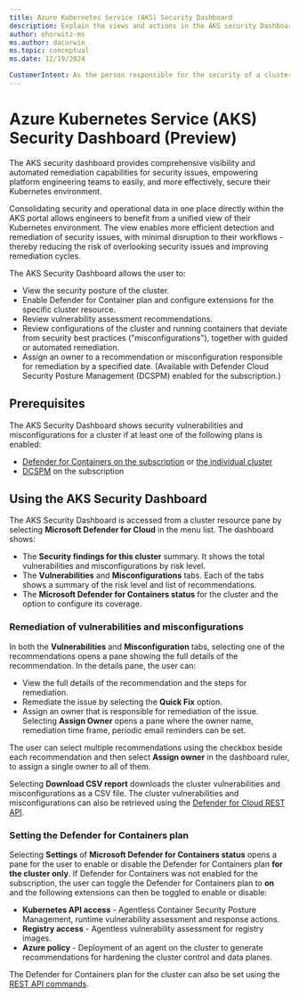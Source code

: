 ```yaml
---
title: Azure Kubernetes Service (AKS) Security Dashboard
description: Explain the views and actions in the AKS security Dashboard to enable and protect an individual cluster with Defender for Containers.
author: ehorwitz-ms
ms.author: dacurwin
ms.topic: conceptual
ms.date: 12/19/2024

CustomerIntent: As the person responsible for the security of a cluster, I want know what views and actions the cluster security dashboard provides, so I can remediate security issues in the cluster.
---
```


# Azure Kubernetes Service (AKS) Security Dashboard (Preview)

The AKS security dashboard provides comprehensive visibility and automated remediation capabilities for security issues, empowering platform engineering teams to easily, and more effectively, secure their Kubernetes environment.

Consolidating security and operational data in one place directly within the AKS portal allows engineers to benefit from a unified view of their Kubernetes environment. The view enables more efficient detection and remediation of security issues, with minimal disruption to their workflows - thereby reducing the risk of overlooking security issues and improving remediation cycles.

The AKS Security Dashboard allows the user to:
- View the security posture of the cluster.
- Enable Defender for Container plan and configure extensions for the specific cluster resource.
- Review vulnerability assessment recommendations.
- Review configurations of the cluster and running containers that deviate from security best practices ("misconfigurations"), together with guided or automated remediation.
- Assign an owner to a recommendation or misconfiguration responsible for remediation by a specified date. (Available with Defender Cloud Security Posture Management (DCSPM) enabled for the subscription.)

## Prerequisites

The AKS Security Dashboard shows security vulnerabilities and misconfigurations for a cluster if at least one of the following plans is enabled:
- [Defender for Containers on the subscription](tutorial-enable-containers-azure.md) or [the individual cluster](#setting-the-defender-for-containers-plan)
- [DCSPM](tutorial-enable-cspm-plan.md) on the subscription

## Using the AKS Security Dashboard 

The AKS Security Dashboard is accessed from a cluster resource pane by selecting **Microsoft Defender for Cloud** in the menu list. The dashboard shows:

- The **Security findings for this cluster** summary. It shows the total vulnerabilities and misconfigurations by risk level.
- The **Vulnerabilities** and **Misconfigurations** tabs. Each of the tabs shows a summary of the risk level and list of recommendations.
- The **Microsoft Defender for Containers status** for the cluster and the option to configure its coverage.

### Remediation of vulnerabilities and misconfigurations

In both the **Vulnerabilities** and **Misconfiguration** tabs, selecting one of the recommendations opens a pane showing the full details of the recommendation. In the details pane, the user can:

- View the full details of the recommendation and the steps for remediation.
- Remediate the issue by selecting the **Quick Fix** option.
- Assign an owner that is responsible for remediation of the issue. Selecting **Assign Owner** opens a pane where the owner name, remediation time frame, periodic email reminders can be set.

The user can select multiple recommendations using the checkbox beside each recommendation and then select **Assign owner** in the dashboard ruler, to assign a single owner to all of them.

Selecting **Download CSV report** downloads the cluster vulnerabilities and misconfigurations as a CSV file. The cluster vulnerabilities and misconfigurations can also be retrieved using the [Defender for Cloud REST API](/rest/api/defenderforcloud-composite/assessments).

### Setting the Defender for Containers plan

Selecting **Settings** of **Microsoft Defender for Containers status** opens a pane for the user to enable or disable the Defender for Containers plan **for the cluster only**. If Defender for Containers was not enabled for the subscription, the user can toggle the Defender for Containers plan to **on** and the following extensions can then be toggled to enable or disable:

- **Kubernetes API access** - Agentless Container Security Posture Management, runtime vulnerability assessment and response actions.
- **Registry access** - Agentless vulnerability assessment for registry images.
- **Azure policy** - Deployment of an agent on the cluster to generate recommendations for hardening the cluster control and data planes.

The Defender for Containers plan for the cluster can also be set using the [REST API commands](/rest/api/defenderforcloud-composite/pricings/update).
